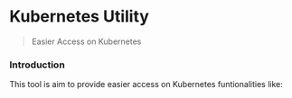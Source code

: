 # Kubernetes Utility

> Easier Access on Kubernetes

### Introduction

This tool is aim to provide easier access on Kubernetes funtionalities like:
